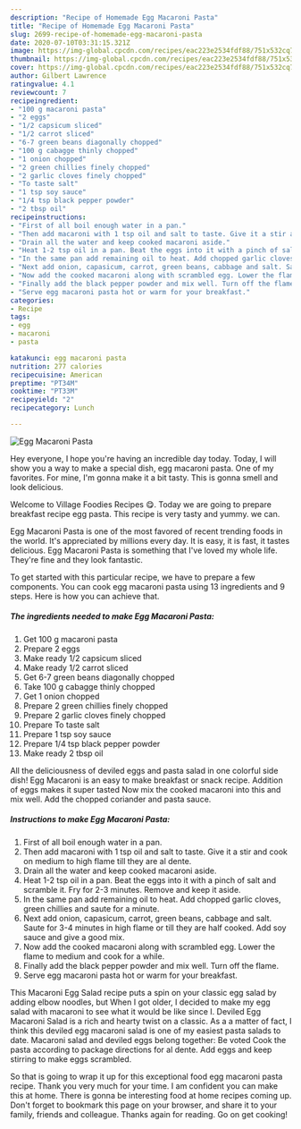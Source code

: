 ```yaml
---
description: "Recipe of Homemade Egg Macaroni Pasta"
title: "Recipe of Homemade Egg Macaroni Pasta"
slug: 2699-recipe-of-homemade-egg-macaroni-pasta
date: 2020-07-10T03:31:15.321Z
image: https://img-global.cpcdn.com/recipes/eac223e2534fdf88/751x532cq70/egg-macaroni-pasta-recipe-main-photo.jpg
thumbnail: https://img-global.cpcdn.com/recipes/eac223e2534fdf88/751x532cq70/egg-macaroni-pasta-recipe-main-photo.jpg
cover: https://img-global.cpcdn.com/recipes/eac223e2534fdf88/751x532cq70/egg-macaroni-pasta-recipe-main-photo.jpg
author: Gilbert Lawrence
ratingvalue: 4.1
reviewcount: 7
recipeingredient:
- "100 g macaroni pasta"
- "2 eggs"
- "1/2 capsicum sliced"
- "1/2 carrot sliced"
- "6-7 green beans diagonally chopped"
- "100 g cabagge thinly chopped"
- "1 onion chopped"
- "2 green chillies finely chopped"
- "2 garlic cloves finely chopped"
- "To taste salt"
- "1 tsp soy sauce"
- "1/4 tsp black pepper powder"
- "2 tbsp oil"
recipeinstructions:
- "First of all boil enough water in a pan."
- "Then add macaroni with 1 tsp oil and salt to taste. Give it a stir and cook on medium to high flame till they are al dente."
- "Drain all the water and keep cooked macaroni aside."
- "Heat 1-2 tsp oil in a pan. Beat the eggs into it with a pinch of salt and scramble it. Fry for 2-3 minutes. Remove and keep it aside."
- "In the same pan add remaining oil to heat. Add chopped garlic cloves, green chillies and saute for a minute."
- "Next add onion, capasicum, carrot, green beans, cabbage and salt. Saute for 3-4 minutes in high flame or till they are half cooked. Add soy sauce and give a good mix."
- "Now add the cooked macaroni along with scrambled egg. Lower the flame to medium and cook for a while."
- "Finally add the black pepper powder and mix well. Turn off the flame."
- "Serve egg macaroni pasta hot or warm for your breakfast."
categories:
- Recipe
tags:
- egg
- macaroni
- pasta

katakunci: egg macaroni pasta 
nutrition: 277 calories
recipecuisine: American
preptime: "PT34M"
cooktime: "PT33M"
recipeyield: "2"
recipecategory: Lunch

---
```



![Egg Macaroni Pasta](https://img-global.cpcdn.com/recipes/eac223e2534fdf88/751x532cq70/egg-macaroni-pasta-recipe-main-photo.jpg)

Hey everyone, I hope you're having an incredible day today. Today, I will show you a way to make a special dish, egg macaroni pasta. One of my favorites. For mine, I'm gonna make it a bit tasty. This is gonna smell and look delicious.

Welcome to Village Foodies Recipes 😋. Today we are going to prepare breakfast recipe egg pasta. This recipe is very tasty and yummy. we can.

Egg Macaroni Pasta is one of the most favored of recent trending foods in the world. It's appreciated by millions every day. It is easy, it is fast, it tastes delicious. Egg Macaroni Pasta is something that I've loved my whole life. They're fine and they look fantastic.


To get started with this particular recipe, we have to prepare a few components. You can cook egg macaroni pasta using 13 ingredients and 9 steps. Here is how you can achieve that.

<!--inarticleads1-->

##### The ingredients needed to make Egg Macaroni Pasta:

1. Get 100 g macaroni pasta
1. Prepare 2 eggs
1. Make ready 1/2 capsicum sliced
1. Make ready 1/2 carrot sliced
1. Get 6-7 green beans diagonally chopped
1. Take 100 g cabagge thinly chopped
1. Get 1 onion chopped
1. Prepare 2 green chillies finely chopped
1. Prepare 2 garlic cloves finely chopped
1. Prepare To taste salt
1. Prepare 1 tsp soy sauce
1. Prepare 1/4 tsp black pepper powder
1. Make ready 2 tbsp oil


All the deliciousness of deviled eggs and pasta salad in one colorful side dish! Egg Macaroni is an easy to make breakfast or snack recipe. Addition of eggs makes it super tasted Now mix the cooked macaroni into this and mix well. Add the chopped coriander and pasta sauce. 

<!--inarticleads2-->

##### Instructions to make Egg Macaroni Pasta:

1. First of all boil enough water in a pan.
1. Then add macaroni with 1 tsp oil and salt to taste. Give it a stir and cook on medium to high flame till they are al dente.
1. Drain all the water and keep cooked macaroni aside.
1. Heat 1-2 tsp oil in a pan. Beat the eggs into it with a pinch of salt and scramble it. Fry for 2-3 minutes. Remove and keep it aside.
1. In the same pan add remaining oil to heat. Add chopped garlic cloves, green chillies and saute for a minute.
1. Next add onion, capasicum, carrot, green beans, cabbage and salt. Saute for 3-4 minutes in high flame or till they are half cooked. Add soy sauce and give a good mix.
1. Now add the cooked macaroni along with scrambled egg. Lower the flame to medium and cook for a while.
1. Finally add the black pepper powder and mix well. Turn off the flame.
1. Serve egg macaroni pasta hot or warm for your breakfast.


This Macaroni Egg Salad recipe puts a spin on your classic egg salad by adding elbow noodles, but When I got older, I decided to make my egg salad with macaroni to see what it would be like since I. Deviled Egg Macaroni Salad is a rich and hearty twist on a classic. As a a matter of fact, I think this deviled egg macaroni salad is one of my easiest pasta salads to date. Macaroni salad and deviled eggs belong together: Be voted Cook the pasta according to package directions for al dente. Add eggs and keep stirring to make eggs scrambled. 

So that is going to wrap it up for this exceptional food egg macaroni pasta recipe. Thank you very much for your time. I am confident you can make this at home. There is gonna be interesting food at home recipes coming up. Don't forget to bookmark this page on your browser, and share it to your family, friends and colleague. Thanks again for reading. Go on get cooking!
